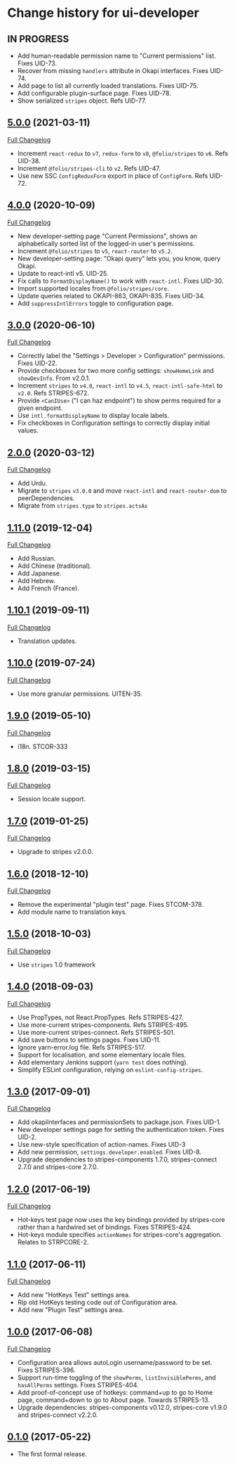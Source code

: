 # Change history for ui-developer

## IN PROGRESS

* Add human-readable permission name to "Current permissions" list. Fixes UID-73.
* Recover from missing `handlers` attribute in Okapi interfaces. Fixes UID-74.
* Add page to list all currently loaded translations. Fixes UID-75.
* Add configurable plugin-surface page. Fixes UID-78.
* Show serialized `stripes` object. Refs UID-77.

## [5.0.0](https://github.com/folio-org/ui-developer/tree/v5.0.0) (2021-03-11)
[Full Changelog](https://github.com/folio-org/ui-developer/compare/v4.0.0...v5.0.0)

* Increment `react-redux` to `v7`, `redux-form` to `v8`, `@folio/stripes` to `v6`. Refs UID-38.
* Increment `@folio/stripes-cli` to `v2`. Refs UID-47.
* Use new SSC `ConfigReduxForm` export in place of `ConfigForm`. Refs UID-72.

## [4.0.0](https://github.com/folio-org/ui-developer/tree/v4.0.0) (2020-10-09)
[Full Changelog](https://github.com/folio-org/ui-developer/compare/v3.0.0...v4.0.0)

* New developer-setting page "Current Permissions", shows an alphabetically sorted list of the logged-in user's permissions.
* Increment `@folio/stripes` to `v5`, `react-router` to `v5.2`.
* New developer-setting page: "Okapi query" lets you, you know, query Okapi.
* Update to react-intl v5. UID-25.
* Fix calls to `FormatDisplayName()` to work with `react-intl`. Fixes UID-30.
* Import supported locales from `@folio/stripes/core`.
* Update queries related to OKAPI-863, OKAPI-835. Fixes UID-34.
* Add `suppressIntlErrors` toggle to configuration page.

## [3.0.0](https://github.com/folio-org/ui-developer/tree/v3.0.0) (2020-06-10)
[Full Changelog](https://github.com/folio-org/ui-developer/compare/v2.0.0...v3.0.0)

* Correctly label the "Settings > Developer > Configuration" permissions. Fixes UID-22.
* Provide checkboxes for two more config settings: `showHomeLink` and `showDevInfo`. From v2.0.1.
* Increment `stripes` to `v4.0`, `react-intl` to `v4.5`, `react-intl-safe-html` to `v2.0`. Refs STRIPES-672.
* Provide `<CanIUse>` ("I can haz endpoint") to show perms required for a given endpoint.
* Use `intl.formatDisplayName` to display locale labels.
* Fix checkboxes in Configuration settings to correctly display initial values.

## [2.0.0](https://github.com/folio-org/ui-developer/tree/v2.0.0) (2020-03-12)
[Full Changelog](https://github.com/folio-org/ui-developer/compare/v1.11.0...v2.0.0)

* Add Urdu.
* Migrate to `stripes` `v3.0.0` and move `react-intl` and `react-router-dom` to peerDependencies.
* Migrate from `stripes.type` to `stripes.actsAs`

## [1.11.0](https://github.com/folio-org/ui-developer/tree/v1.11.0) (2019-12-04)
[Full Changelog](https://github.com/folio-org/ui-developer/compare/v1.10.1...v1.11.0)

* Add Russian.
* Add Chinese (traditional).
* Add Japanese.
* Add Hebrew.
* Add French (France).

## [1.10.1](https://github.com/folio-org/ui-developer/tree/v1.10.1) (2019-09-11)
[Full Changelog](https://github.com/folio-org/ui-developer/compare/v1.10.0...v1.10.1)

* Translation updates.

## [1.10.0](https://github.com/folio-org/ui-developer/tree/v1.10.0) (2019-07-24)
[Full Changelog](https://github.com/folio-org/ui-developer/compare/v1.9.0...v1.10.0)

* Use more granular permissions. UITEN-35.

## [1.9.0](https://github.com/folio-org/ui-developer/tree/v1.9.0) (2019-05-10)
[Full Changelog](https://github.com/folio-org/ui-developer/compare/v1.8.0...v1.9.0)

* i18n. STCOR-333

## [1.8.0](https://github.com/folio-org/ui-developer/tree/v1.8.0) (2019-03-15)
[Full Changelog](https://github.com/folio-org/ui-developer/compare/v1.7.0...v1.8.0)

* Session locale support.

## [1.7.0](https://github.com/folio-org/ui-developer/tree/v1.7.0) (2019-01-25)
[Full Changelog](https://github.com/folio-org/ui-developer/compare/v1.6.0...v1.7.0)

* Upgrade to stripes v2.0.0.

## [1.6.0](https://github.com/folio-org/ui-developer/tree/v1.6.0) (2018-12-10)
[Full Changelog](https://github.com/folio-org/ui-developer/compare/v1.5.0...v1.6.0)

* Remove the experimental "plugin test" page. Fixes STCOM-378.
* Add module name to translation keys.

## [1.5.0](https://github.com/folio-org/ui-developer/tree/v1.5.0) (2018-10-03)
[Full Changelog](https://github.com/folio-org/ui-developer/compare/v1.4.0...v1.5.0)

* Use `stripes` 1.0 framework

## [1.4.0](https://github.com/folio-org/ui-developer/tree/v1.4.0) (2018-09-03)
[Full Changelog](https://github.com/folio-org/ui-developer/compare/v1.3.0...v1.4.0)

* Use PropTypes, not React.PropTypes. Refs STRIPES-427.
* Use more-current stripes-components. Refs STRIPES-495.
* Use more-current stripes-connect. Refs STRIPES-501.
* Add save buttons to settings pages. Fixes UID-11.
* Ignore yarn-error.log file. Refs STRIPES-517.
* Support for localisation, and some elementary locale files.
* Add elementary Jenkins support (`yarn test` does nothing).
* Simplify ESLint configuration, relying on `eslint-config-stripes`.

## [1.3.0](https://github.com/folio-org/ui-developer/tree/v1.3.0) (2017-09-01)
[Full Changelog](https://github.com/folio-org/ui-developer/compare/v1.2.0...v1.3.0)

* Add okapiInterfaces and permissionSets to package.json. Fixes UID-1.
* New developer settings page for setting the authentication token. Fixes UID-2.
* Use new-style specification of action-names. Fixes UID-3
* Add new permission, `settings.developer.enabled`. Fixes UID-8.
* Upgrade dependencies to stripes-components 1.7.0, stripes-connect 2.7.0 and stripes-core 2.7.0.

## [1.2.0](https://github.com/folio-org/ui-developer/tree/v1.2.0) (2017-06-19)
[Full Changelog](https://github.com/folio-org/ui-developer/compare/v1.1.0...v1.2.0)

* Hot-keys test page now uses the key bindings provided by stripes-core rather than a hardwired set of bindings. Fixes STRIPES-424.
* Hot-keys module specifies `actionNames` for stripes-core's aggregation. Relates to STRPCORE-2.

## [1.1.0](https://github.com/folio-org/ui-developer/tree/v1.1.0) (2017-06-11)
[Full Changelog](https://github.com/folio-org/ui-developer/compare/v1.0.0...v1.1.0)

* Add new "HotKeys Test" settings area.
* Rip old HotKeys testing code out of Configuration area.
* Add new "Plugin Test" settings area.

## [1.0.0](https://github.com/folio-org/ui-developer/tree/v1.0.0) (2017-06-08)
[Full Changelog](https://github.com/folio-org/ui-developer/compare/v0.1.0...v1.0.0)

* Configuration area allows autoLogin username/password to be set. Fixes STRIPES-396.
* Support run-time toggling of the `showPerms`, `listInvisiblePerms`, and `hasAllPerms` settings. Fixes STRIPES-404.
* Add proof-of-concept use of hotkeys: command+up to go to Home page, command+down to go to About page. Towards STRIPES-13.
* Upgrade dependencies: stripes-components v0.12.0, stripes-core v1.9.0 and stripes-connect v2.2.0.

## [0.1.0](https://github.com/folio-org/ui-developer/tree/v0.1.0) (2017-05-22)

* The first formal release.
